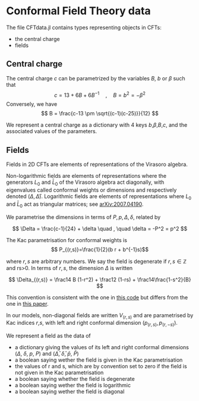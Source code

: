 # Conformal Field Theory data

The file CFTdata.jl contains types representing objects in CFTs:

* the central charge
* fields

## Central charge

The central charge $c$ can be parametrized by the variables $B$, $b$ or $\beta$ such that
$$
c = 13 + 6B + 6 B^{-1} \quad , \quad B = b^2 = -\beta^2
$$
Conversely, we have
$$
B = \frac{c-13 \pm \sqrt{(c-1)(c-25)}}{12}
$$

We represent a central charge as a dictionary with 4 keys $b$,$\beta$,$B$,$c$, and the associated values of the parameters.

## Fields

Fields in 2D CFTs are elements of representations of the Virasoro algebra.

Non-logarithmic fields are elements of representations where the generators $L_0$ and $\bar L_0$ of the Virasoro algebra act diagonally, with eigenvalues called conformal weights or dimensions and respectively denoted $(\Delta,\bar \Delta)$.
Logarithmic fields are elements of representations where $L_0$ and $\bar L_0$ act as triangular matrices; see [arXiv:2007.04190](https://arxiv.org/abs/2007.04190).

We parametrise the dimensions in terms of $P,p,\Delta,\delta$, related by

$$
\Delta = \frac{c-1}{24} + \delta  \quad , \quad \delta = -P^2 = p^2
$$

The Kac parametrisation for conformal weights is
$$ P_{(r,s)}=\frac{1}{2}(b r + b^{-1}s)$$

where $r,s$ are arbitrary numbers. We say the field is degenerate if $r,s\in \mathbb Z$ and rs>0. In terms of $r,s$, the dimension $\Delta$ is written

$$
\Delta_{(r,s)} = \frac14 B (1-r^2) + \frac12 (1-rs) + \frac14\frac{1-s^2}{B}
$$

This convention is consistent with the one in [this code](https://gitlab.com/s.g.ribault/Bootstrap_Virasoro.git)  but differs from the one in [this paper](https://arxiv.org/abs/2208.14298).

In our models, non-diagonal fields are written $V_{(r,s)}$ and are parametrised by Kac indices $r$,$s$, with left and right conformal dimension $(p_{(r,s)},p_{(r,-s)})$.

We represent a field as the data of

* a dictionary giving the values of its left and right conformal dimensions ($\Delta$, $\delta$, $p$, $P$) and ($\bar\Delta$, $\bar\delta$, $\bar p$, $\bar P$)
* a boolean saying wether the field is given in the Kac parametrisation
* the values of r and s, which are by convention set to zero if the field is not given in the Kac parametrisation
* a boolean saying whether the field is degenerate
* a boolean saying wether the field is logarithmic
* a boolean saying wether the field is diagonal
